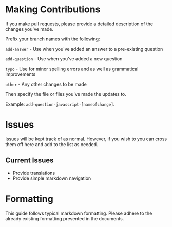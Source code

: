 # Making Contributions

If you make pull requests, please provide a detailed description of the changes you've made.

Prefix your branch names with the following:

`add-answer` - Use when you've added an answer to a pre-existing question

`add-question` - Use when you've added a new question

`typo` - Use for minor spelling errors and as well as grammatical improvements

`other` - Any other changes to be made


Then specify the file or files you've made the updates to.

Example: `add-question-javascript-[nameofchange]`.


# Issues

Issues will be kept track of as normal. However, if you wish to you can cross them off here and add to the list as needed.

## Current Issues

* Provide translations
* Provide simple markdown navigation

# Formatting
This guide follows typical markdown formatting. Please adhere to the already existing formatting presented in the documents.
